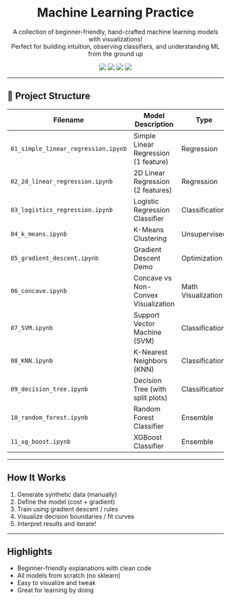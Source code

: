 

<h1 align="center">Machine Learning Practice</h1>
<p align="center">
  A collection of beginner-friendly, hand-crafted machine learning models with visualizations!<br>
  Perfect for building intuition, observing classifiers, and understanding ML from the ground up 
</p>

<p align="center">
  <img src="https://img.shields.io/badge/python-3.10+-blue?logo=python">
  <img src="https://img.shields.io/badge/Jupyter-%E2%9C%A8%20notebooks-orange?logo=jupyter">
  <img src="https://img.shields.io/badge/ML-Beginner%20Friendly-pink">
  <img src="https://img.shields.io/badge/Visualized-Yes-brightgreen?logo=plotly">
</p>

---

## 📁 Project Structure

| Filename | Model Description | Type |
|----------|-------------------|------|
| `01_simple_linear_regression.ipynb` | Simple Linear Regression (1 feature) | Regression |
| `02_2d_linear_regression.ipynb`     | 2D Linear Regression (2 features)   | Regression |
| `03_logistics_regression.ipynb`     | Logistic Regression Classifier      | Classification |
| `04_k_means.ipynb`                  | K-Means Clustering                  | Unsupervised |
| `05_gradient_descent.ipynb`         | Gradient Descent Demo               | Optimization |
| `06_concave.ipynb`                  | Concave vs Non-Convex Visualization | Math Visualization |
| `07_SVM.ipynb`                      | Support Vector Machine (SVM)        | Classification |
| `08_KNN.ipynb`                      | K-Nearest Neighbors (KNN)           | Classification |
| `09_decision_tree.ipynb`           | Decision Tree (with split plots)    | Classification |
| `10_random_forest.ipynb`           | Random Forest Classifier            | Ensemble |
| `11_xg_boost.ipynb`                | XGBoost Classifier                  | Ensemble |

---

## How It Works

1. Generate synthetic data (manually)
2. Define the model (cost + gradient)
3. Train using gradient descent / rules
4. Visualize decision boundaries / fit curves
5. Interpret results and iterate!

---

## Highlights

- Beginner-friendly explanations with clean code 
- All models from scratch (no sklearn) 
- Easy to visualize and tweak 
- Great for learning by doing 



